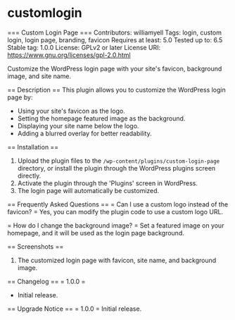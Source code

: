 # customlogin
=== Custom Login Page ===
Contributors: williamyell
Tags: login, custom login, login page, branding, favicon
Requires at least: 5.0
Tested up to: 6.5
Stable tag: 1.0.0
License: GPLv2 or later
License URI: https://www.gnu.org/licenses/gpl-2.0.html

Customize the WordPress login page with your site's favicon, background image, and site name.

== Description ==
This plugin allows you to customize the WordPress login page by:
- Using your site's favicon as the logo.
- Setting the homepage featured image as the background.
- Displaying your site name below the logo.
- Adding a blurred overlay for better readability.

== Installation ==
1. Upload the plugin files to the `/wp-content/plugins/custom-login-page` directory, or install the plugin through the WordPress plugins screen directly.
2. Activate the plugin through the 'Plugins' screen in WordPress.
3. The login page will automatically be customized.

== Frequently Asked Questions ==
= Can I use a custom logo instead of the favicon? =
Yes, you can modify the plugin code to use a custom logo URL.

= How do I change the background image? =
Set a featured image on your homepage, and it will be used as the login page background.

== Screenshots ==
1. The customized login page with favicon, site name, and background image.

== Changelog ==
= 1.0.0 =
* Initial release.

== Upgrade Notice ==
= 1.0.0 =
Initial release.
